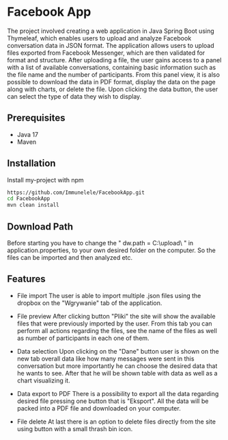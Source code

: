 
# Facebook App

The project involved creating a web application in Java Spring Boot using Thymeleaf, which enables users to upload and analyze Facebook conversation data in JSON format.
The application allows users to upload files exported from Facebook Messenger, which are then validated for format and structure. After uploading a file, the user gains access to a panel with a list of available conversations, containing basic information such as the file name and the number of participants. From this panel view, it is also possible to download the data in PDF format, display the data on the page along with charts, or delete the file. Upon clicking the data button, the user can select the type of data they wish to display.


## Prerequisites
- Java 17
- Maven

## Installation

Install my-project with npm

```bash
https://github.com/Immunelele/FacebookApp.git
cd FacebookApp
mvn clean install
```
    
## Download Path
Before starting you have to change the " dw.path = C:\\upload\\ " in application.properties, to your own desired folder on the computer. So the files can be imported and then analyzed etc.
## Features

- File import
The user is able to import multiple .json files using the dropbox on the "Wgrywanie" tab of the application.

- File preview
After clicking button "Pliki" the site will show the available files that were previously imported by the user. From this tab you can perform all actions regarding the files, see the name of the files as well as number of participants in each one of them.
- Data selection
Upon clicking on the "Dane" button user is shown on the new tab overall data like how many messages were sent in this conversation but more importantly he can choose the desired data that he wants to see. After that he will be shown table with data as well as a chart visualizing it. 
- Data export to PDF
There is a possibility to export all the data regarding desired file pressing one button that is "Eksport". All the data will be packed into a PDF file and downloaded on your computer.
- File delete
At last there is an option to delete files directly from the site using button with a small thrash bin icon.

